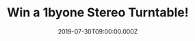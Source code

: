 ---
campaign-uuid: "c-a695f33c-702b-4578-8e7c-c5d0001b240a"
type: "Competition"
category: "Technology"
date: "2019-07-30T09:00:00.000Z"
end-date: "2019-08-30T23:59:00.000Z"
disable-form: false
is_promoted: false
has_entry_page: true
title: "Win a 1byone Stereo Turntable!"
competition-description: "<p>We have on our hands an amazing 1byone 3-Speed Stereo\
  \ Turntable to one lucky member to win. At 1 By One, their goal is to make a turntable\
  \ whose styling and wooden finish harkens back to the turntables of the 1930s and\
  \ 40s and whose belt-drive operation absorbs motor vibrations and noise. Liking\
  \ what youre hearing?</p>\n<p>Get ready to enjoy your vinyl collection by the chance\
  \ of winning this amazing turntable.</p>\n"
hero-header: "Win a 1byone Stereo Turntable!"
terms-confirmation: "N/A"
banner-img: "https://assets.expresslyapp.com/asset-4e3463ac-dc32-486b-be64-83b458bbfca6.jpg"
logo-left-href: "aaa.nme.com"
logo-left-image: "https://assets.expresslyapp.com/asset-49b10cb1-cd57-4b9b-a8ef-0eb582ca6c5b.jpg"
logo-left-title: "NMEAAA"
bg-image-hero: "https://assets.expresslyapp.com/asset-284dc856-3a4d-42fc-b216-595e7a5bc949.jpg"
bg-image-first: "https://assets.expresslyapp.com/asset-1702efd4-c333-483f-8138-758ddd8e105b.jpg"
section1-content: "<p>With an integrated modern technology such as Vinyl-MP3 recording,\
  \ you can take your classic albums with you anywhere, any time. Finally, connect\
  \ your own home stereo system to the turntable using RCA line-out or listen using\
  \ the integrated speakers.</p>\n<p>Putting vinyl on turntables is more than just\
  \ playing music; it's producing a unique physical and auditory connection to the\
  \ classic eras of music past.</p>\n<p>Enter the form below for a chance to win it\
  \ now.</p>\n"
entry-title: "Win a 1byone Stereo Turntable!"
entry-content: "<p>Enter the draw to win  a 1byone Stereo Turntable by completing\
  \ the form below before 23:59 on the 29th of August 2019.</p>\n"
has-winner: false
prize-description: "A 1byone Stereo Turntable."
special-conditions: "Multiple entries are allowed up to one every day.\r\n\r\nThis\
  \ competition is also available on: http://club.expressly.io/competitons/speed-stereo-turntable"
country-restrictions:
- "GB"
---